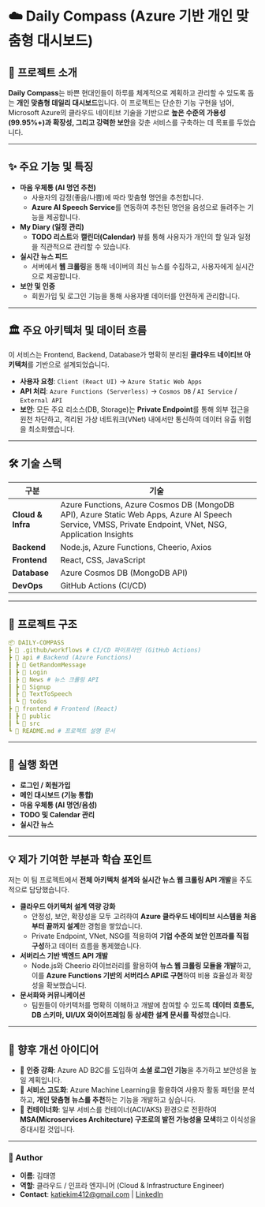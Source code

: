 # ☁️ Daily Compass (Azure 기반 개인 맞춤형 대시보드)

## 📌 프로젝트 소개

**Daily Compass**는 바쁜 현대인들이 하루를 체계적으로 계획하고 관리할 수 있도록 돕는 **개인 맞춤형 데일리 대시보드**입니다. 이 프로젝트는 단순한 기능 구현을 넘어, Microsoft Azure의 클라우드 네이티브 기술을 기반으로 **높은 수준의 가용성(99.95%+)과 확장성, 그리고 강력한 보안**을 갖춘 서비스를 구축하는 데 목표를 두었습니다.

-----

## ✨ 주요 기능 및 특징

  * **마음 우체통 (AI 명언 추천)**
      * 사용자의 감정(좋음/나쁨)에 따라 맞춤형 명언을 추천합니다. 
      * **Azure AI Speech Service**를 연동하여 추천된 명언을 음성으로 들려주는 기능을 제공합니다.
  * **My Diary (일정 관리)**
      * **TODO 리스트**와 **캘린더(Calendar)** 뷰를 통해 사용자가 개인의 할 일과 일정을 직관적으로 관리할 수 있습니다. 
  * **실시간 뉴스 피드**
      * 서버에서 **웹 크롤링**을 통해 네이버의 최신 뉴스를 수집하고, 사용자에게 실시간으로 제공합니다.
  * **보안 및 인증**
      * 회원가입 및 로그인 기능을 통해 사용자별 데이터를 안전하게 관리합니다.

-----

## 🏛️ 주요 아키텍처 및 데이터 흐름

이 서비스는 Frontend, Backend, Database가 명확히 분리된 **클라우드 네이티브 아키텍처**를 기반으로 설계되었습니다.

  * **사용자 요청**: `Client (React UI)` → `Azure Static Web Apps`
  * **API 처리**: `Azure Functions (Serverless)` → `Cosmos DB` / `AI Service` / `External API`
  * **보안**: 모든 주요 리소스(DB, Storage)는 **Private Endpoint**를 통해 외부 접근을 원천 차단하고, 격리된 가상 네트워크(VNet) 내에서만 통신하여 데이터 유출 위험을 최소화했습니다.

-----

## 🛠 기술 스택

| 구분 | 기술 |
| --- | --- |
| **Cloud & Infra** | Azure Functions, Azure Cosmos DB (MongoDB API), Azure Static Web Apps, Azure AI Speech Service, VMSS, Private Endpoint, VNet, NSG, Application Insights  |
| **Backend** | Node.js, Azure Functions, Cheerio, Axios  |
| **Frontend** | React, CSS, JavaScript  |
| **Database** | Azure Cosmos DB (MongoDB API)  |
| **DevOps** | GitHub Actions (CI/CD)  |

-----

## 📂 프로젝트 구조

```yaml
📦 DAILY-COMPASS
┣ 📂 .github/workflows # CI/CD 파이프라인 (GitHub Actions)
┣ 📂 api # Backend (Azure Functions)
┃ ┣ 📂 GetRandomMessage
┃ ┣ 📂 Login
┃ ┣ 📂 News # 뉴스 크롤링 API
┃ ┣ 📂 Signup
┃ ┣ 📂 TextToSpeech
┃ ┗ 📂 todos
┣ 📂 frontend # Frontend (React)
┃ ┣ 📂 public
┃ ┗ 📂 src
┗ 📜 README.md # 프로젝트 설명 문서
```

-----

## 📸 실행 화면
- **로그인 / 회원가입**
- **메인 대시보드 (기능 통합)**
- **마음 우체통 (AI 명언/음성)**
- **TODO 및 Calendar 관리**
- **실시간 뉴스**
  
-----

## 💡 제가 기여한 부분과 학습 포인트

저는 이 팀 프로젝트에서 **전체 아키텍처 설계와 실시간 뉴스 웹 크롤링 API 개발**을 주도적으로 담당했습니다. 

  * **클라우드 아키텍처 설계 역량 강화**
      * 안정성, 보안, 확장성을 모두 고려하여 **Azure 클라우드 네이티브 시스템을 처음부터 끝까지 설계**한 경험을 쌓았습니다. 
      * Private Endpoint, VNet, NSG를 적용하여 **기업 수준의 보안 인프라를 직접 구성**하고 데이터 흐름을 통제했습니다. 
  * **서버리스 기반 백엔드 API 개발**
      * Node.js와 Cheerio 라이브러리를 활용하여 **뉴스 웹 크롤링 모듈을 개발**하고, 이를 **Azure Functions 기반의 서버리스 API로 구현**하여 비용 효율성과 확장성을 확보했습니다. 
  * **문서화와 커뮤니케이션**
      * 팀원들이 아키텍처를 명확히 이해하고 개발에 참여할 수 있도록 **데이터 흐름도, DB 스키마, UI/UX 와이어프레임 등 상세한 설계 문서를 작성**했습니다. 

-----

## 🚀 향후 개선 아이디어

  * 📱 **인증 강화**: Azure AD B2C를 도입하여 **소셜 로그인 기능**을 추가하고 보안성을 높일 계획입니다. 
  * 🔎 **서비스 고도화**: Azure Machine Learning을 활용하여 사용자 활동 패턴을 분석하고, **개인 맞춤형 뉴스를 추천**하는 기능을 개발하고 싶습니다. 
  * 🐳 **컨테이너화**: 일부 서비스를 컨테이너(ACI/AKS) 환경으로 전환하여 **MSA(Microservices Architecture) 구조로의 발전 가능성을 모색**하고 이식성을 증대시킬 것입니다. 

-----

### 👤 Author

  - **이름**: 김태영
  - **역할**: 클라우드 / 인프라 엔지니어 (Cloud & Infrastructure Engineer)
  - **Contact**: katiekim412@gmail.com | [LinkedIn](http://www.linkedin.com/in/katiekim412)
